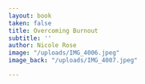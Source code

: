 ```yaml
---
layout: book
taken: false
title: Overcoming Burnout
subtitle: ''
author: Nicole Rose
image: "/uploads/IMG_4006.jpeg"
image_back: "/uploads/IMG_4007.jpeg"

---
```

